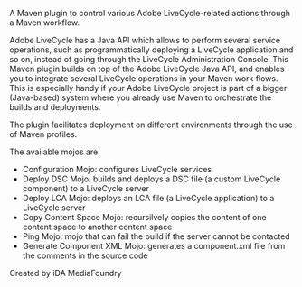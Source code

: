 A Maven plugin to control various Adobe LiveCycle-related actions through a Maven workflow.   

Adobe LiveCycle has a Java API which allows to perform several service operations, such as programmatically deploying a LiveCycle application and so on, instead of going through the LiveCycle Administration Console. This Maven plugin builds on top of the Adobe LiveCycle Java API, and enables you to integrate several LiveCycle operations in your Maven work flows.  
This is especially handy if your Adobe LiveCycle project is part of a bigger (Java-based) system where you already use Maven to orchestrate the builds and deployments.  

The plugin facilitates deployment on different environments through the use of Maven profiles.  


The available mojos are:
* Configuration Mojo: configures LiveCycle services
* Deploy DSC Mojo: builds and deploys a DSC file (a custom LiveCycle component) to a LiveCycle server
* Deploy LCA Mojo: deploys an LCA file (a LiveCycle application) to a LiveCycle server
* Copy Content Space Mojo: recursilvely copies the content of one content space to another content space
* Ping Mojo: mojo that can fail the build if the server cannot be contacted
* Generate Component XML Mojo: generates a component.xml file from the comments in the source code  


Created by iDA MediaFoundry

